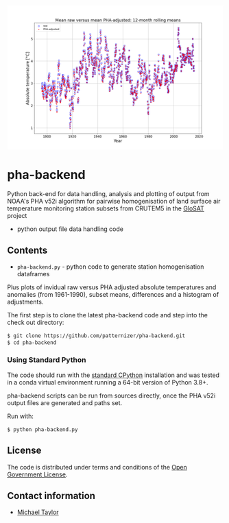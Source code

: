 ![image](https://github.com/patternizer/pha-backend/blob/master/PLOTS/adjustments-absolute/trausti-raw-normals/yearly/raw-v-pha-means.png)

# pha-backend

Python back-end for data handling, analysis and plotting of output from NOAA's PHA v52i algorithm for pairwise homogenisation of land surface air temperature monitoring station subsets from CRUTEM5 in the [GloSAT](https://www.glosat.org) project

* python output file data handling code

## Contents

* `pha-backend.py` - python code to generate station homogenisation dataframes

Plus plots of invidual raw versus PHA adjusted absolute temperatures and anomalies (from 1961-1990), subset means, differences and a histogram of adjustments.

The first step is to clone the latest pha-backend code and step into the check out directory: 

    $ git clone https://github.com/patternizer/pha-backend.git
    $ cd pha-backend

### Using Standard Python

The code should run with the [standard CPython](https://www.python.org/downloads/) installation and was tested in a conda virtual environment running a 64-bit version of Python 3.8+.

pha-backend scripts can be run from sources directly, once the PHA v52i output files are generated and paths set.

Run with:

    $ python pha-backend.py

## License

The code is distributed under terms and conditions of the [Open Government License](http://www.nationalarchives.gov.uk/doc/open-government-licence/version/3/).

## Contact information

* [Michael Taylor](michael.a.taylor@uea.ac.uk)

